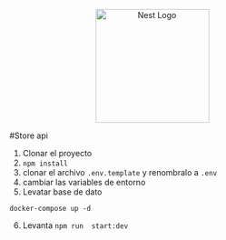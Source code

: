<p align="center">
  <a href="http://nestjs.com/" target="blank"><img src="https://nestjs.com/img/logo-small.svg" width="200" alt="Nest Logo" /></a>
</p>
#Store api

1. Clonar el proyecto
2. ```npm install ```
3. clonar el archivo ```.env.template``` y renombralo a ``` .env ```
4. cambiar las variables de entorno 
5. Levatar base de dato
```
docker-compose up -d
```
6. Levanta ``` npm run  start:dev ``` 